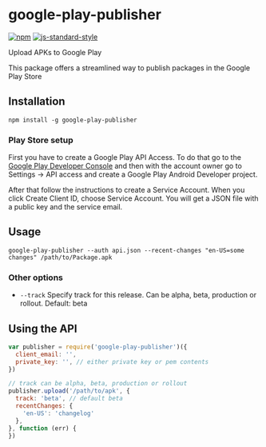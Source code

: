 # google-play-publisher

[![npm][npm-image]][npm-url]
[![js-standard-style][standard-image]](https://github.com/feross/standard)

[standard-image]: https://img.shields.io/badge/code%20style-standard-brightgreen.svg?style=flat
[npm-image]: https://img.shields.io/npm/v/google-play-publisher.svg?style=flat
[npm-url]: https://npmjs.org/package/google-play-publisher

Upload APKs to Google Play

This package offers a streamlined way to publish packages in the Google Play Store

Installation
---

`npm install -g google-play-publisher`

### Play Store setup

First you have to create a Google Play API Access. To do that go to the
[Google Play Developer Console](https://play.google.com/apps/publish) and then
with the account owner go to Settings -> API access and create a Google Play
Android Developer project.

After that follow the instructions to create a Service Account.
When you click Create Client ID, choose Service Account. You will get a JSON file
with a public key and the service email.

Usage
---

    google-play-publisher --auth api.json --recent-changes "en-US=some changes" /path/to/Package.apk

### Other options

 - `--track` Specify track for this release. Can be alpha, beta, production or rollout. Default: beta

Using the API
---

```javascript
var publisher = require('google-play-publisher')({
  client_email: '',
  private_key: '', // either private key or pem contents
})

// track can be alpha, beta, production or rollout
publisher.upload('/path/to/apk', {
  track: 'beta', // default beta
  recentChanges: {
    'en-US': 'changelog'
  },
}, function (err) {
})
```

